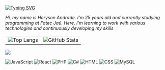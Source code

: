 [![Typing SVG](https://readme-typing-svg.demolab.com?font=Fira+Code&size=26&duration=2000&pause=3000&color=31F777&background=FF35A300&width=435&lines=Hello+World%2C+I'm+Heryson!;Welcome+to+my+environment+%3AD)](https://git.io/typing-svg)
<p>
  <i>
  Hi, my name is Heryson Andrade. I'm 25 years old and currently studying programming at Fatec Jaú. Here, I'm learning to work with various technologies and continuously developing my skills
  </i>
</p>

<table>
  <tr>
    <td><img src="https://github-readme-stats.vercel.app/api/top-langs/?username=ribshow&layout=compact&theme=dracula" alt="Top Langs" /></td>
    <td><img src="https://github-readme-stats.vercel.app/api?username=ribshow&show_icons=true&theme=dracula" alt="GitHub Stats" /></td>
  </tr>
</table>
<img src="https://img.shields.io/badge/Technologies%20already%20studied-8A2BE2">

![JavaScript](https://img.shields.io/badge/-JavaScript-black?style=flat-square&logo=javascript)
![React](https://img.shields.io/badge/-React-black?style=flat-square&logo=react)
![PHP](https://img.shields.io/badge/-PHP-777bb4?style=flat-square&logo=php)
![C#](https://img.shields.io/badge/-C%23-239120?style=flat-square&logo=c-sharp)
![HTML](https://img.shields.io/badge/-HTML5-e34f26?style=flat-square&logo=html5&logoColor=white)
![CSS](https://img.shields.io/badge/-CSS3-1572b6?style=flat-square&logo=css3)
![MySQL](https://img.shields.io/badge/-MySQL-4479a1?style=flat-square&logo=mysql&logoColor=white)



<!--
**ribshow/ribshow** is a ✨ _special_ ✨ repository because its `README.md` (this file) appears on your GitHub profile.

Here are some ideas to get you started:

- 🔭 I’m currently working on ...
- 🌱 I’m currently learning ...
- 👯 I’m looking to collaborate on ...
- 🤔 I’m looking for help with ...
- 💬 Ask me about ...
- 📫 How to reach me: ...
- 😄 Pronouns: ...
- ⚡ Fun fact: ...
-->
